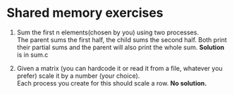 # Shared memory exercises

1. Sum the first n elements(chosen by you) using two processes.  
The parent sums the first half, the child sums the second half. Both print their partial sums and the parent will also print the whole sum.
**Solution** is in sum.c  

2. Given a matrix (you can hardcode it or read it from a file, whatever you prefer) scale it by a number (your choice).  
Each process you create for this should scale a row.
**No solution.** 